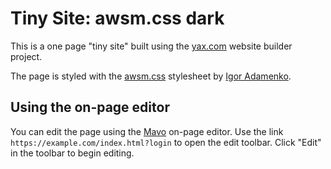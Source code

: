 # Tiny Site: awsm.css dark

This is a one page "tiny site" built using the [yax.com](https://yax.com/) website builder project.

The page is styled with the [awsm.css](https://igoradamenko.github.io/awsm.css/) stylesheet by [Igor Adamenko](https://igoradamenko.com/).

## Using the on-page editor

You can edit the page using the [Mavo](https://mavo.io/) on-page editor. Use the link `https://example.com/index.html?login` to open the edit toolbar. Click "Edit" in the toolbar to begin editing.
